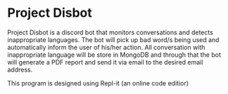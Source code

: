 # Project Disbot 

Project Disbot is a discord bot that monitors conversations and detects inappropriate languages. The bot will pick up bad word/s being used and automatically inform the user of his/her action. All conversation with inappropriate language will be store in MongoDB and through that the bot will generate a PDF report and send it via email to the desired email address.

This program is designed using Repl-it (an online code editior) 
